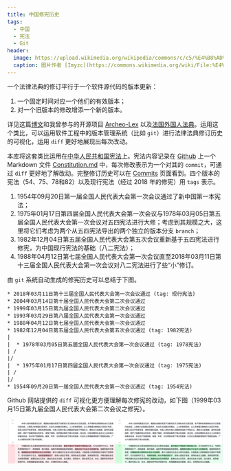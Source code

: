 ```yaml
---
title: 中国修宪历史
tags:
  - 中国
  - 宪法
  - Git
header:
  image: https://upload.wikimedia.org/wikipedia/commons/c/c5/%E4%B8%AD%E5%8D%8E%E4%BA%BA%E6%B0%91%E5%85%B1%E5%92%8C%E5%9B%BD%E5%9B%BD%E5%AE%B6%E6%9C%BA%E6%9E%84.png
  caption: 图片作者 [Imyzc](https://commons.wikimedia.org/wiki/File:%E4%B8%AD%E5%8D%8E%E4%BA%BA%E6%B0%91%E5%85%B1%E5%92%8C%E5%9B%BD%E5%9B%BD%E5%AE%B6%E6%9C%BA%E6%9E%84.png)
---
```



一个法律法典的修订平行于一个软件源代码的版本更新：

1. 一个固定时间对应一个他们的有效版本；
2. 对一个旧版本的修改增添一个新的版本。

详见这篇[博文](http://www.litianyi.me/2017/01/01/lois-github/)和我曾参与的开源项目 [Archeo-Lex](https://github.com/Legilibre/Archeo-Lex) 以及[法国外国人法典](https://github.com/tianyikillua/ceseda)。运用这个类比，可以运用软件工程中的版本管理系统（比如 `git`）进行法律法典修订历史的可视化，运用 `diff` 更好地展现出每次改动。

本库将这套类比运用在[中华人民共和国宪法](https://zh.wikipedia.org/zh-hans/中华人民共和国宪法)上。宪法内容记录在 [Github](https://github.com/tianyikillua/chinese-constitution) 上一个 Markdown 文件 [Constitution.md](https://github.com/tianyikillua/chinese-constitution/blob/master/Constitution.md) 中，每次修改表示为一个对其的 `commit`，可通过 `diff` 更好地了解改动。完整修订历史可以在 [Commits](https://github.com/tianyikillua/chinese-constitution/commits) 页面看到。四个版本的宪法（54、75、78和82）以及现行宪法（经过 2018 年的修宪）用 `tags` 表示。

1. 1954年09月20日第一届全国人民代表大会第一次会议通过了新中国第一本宪法；
2. 1975年01月17日第四届全国人民代表大会第一次会议与1978年03月05日第五届全国人民代表大会第一次会议对五四宪法进行大修；考虑到其规模之大，这里将它们考虑为两个从五四宪法导出的两个独立的版本分支 `branch`；
3. 1982年12月04日第五届全国人民代表大会第五次会议重新基于五四宪法进行修宪，为中国现行宪法的基础（八二宪法）；
4. 1988年04月12日第七届全国人民代表大会第一次会议直至2018年03月11日第十三届全国人民代表大会第一次会议对八二宪法进行了些“小”修订。

由 `git` 系统自动生成的修宪历史可以总结于下图。

```
* 2018年03月11日第十三届全国人民代表大会第一次会议通过 (tag: 现行宪法)
* 2004年03月14日第十届全国人民代表大会第二次会议通过
* 1999年03月15日第九届全国人民代表大会第二次会议通过
* 1993年03月29日第八届全国人民代表大会第一次会议通过
* 1988年04月12日第七届全国人民代表大会第一次会议通过
* 1982年12月04日第五届全国人民代表大会第五次会议通过 (tag: 1982宪法)
|
|  * 1978年03月05日第五届全国人民代表大会第一次会议通过 (tag: 1978宪法)
| /
|/ 
|  * 1975年01月17日第四届全国人民代表大会第一次会议通过 (tag: 1975宪法)
| /
|/  
* 1954年09月20日第一届全国人民代表大会第一次会议通过 (tag: 1954宪法)
```
Github 网站提供的 `diff` 可视化更方便理解每次修宪的改动，如下图（1999年03月15日第九届全国人民代表大会第二次会议之修宪）。

[![](https://github.com/tianyikillua/chinese-constitution-src/raw/master/misc/diff.png)](https://github.com/tianyikillua/chinese-constitution-src/raw/master/misc/diff.png)